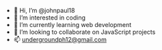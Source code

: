 - 👋 Hi, I’m @johnpaul18
- 👀 I’m interested in coding
- 🌱 I’m currently learning web development
- 💞️ I’m looking to collaborate on JavaScript projects
- 📫 undergroundph12@gmail.com

<!---
johnpaul18/johnpaul18 is a ✨ special ✨ repository because its `README.md` (this file) appears on your GitHub profile.
You can click the Preview link to take a look at your changes.
--->
